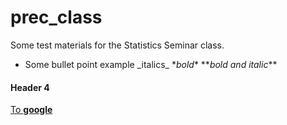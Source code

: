 # prec_class
Some test materials for the Statistics Seminar class.
- Some bullet point example
\_italics_
\**bold**
\**_bold and italic_**
#### Header 4
[To **google**](www.google.com)

